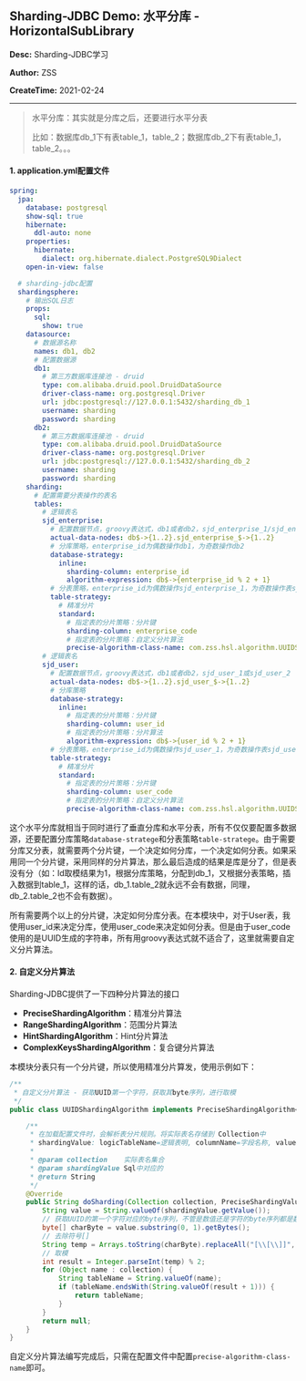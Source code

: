 ## Sharding-JDBC Demo: 水平分库 - HorizontalSubLibrary

**Desc:** Sharding-JDBC学习

**Author:** ZSS

**CreateTime:** 2021-02-24

---

> 水平分库：其实就是分库之后，还要进行水平分表
>
> 比如：数据库db_1下有表table_1，table_2；数据库db_2下有表table_1，table_2。。。

#### 1. application.yml配置文件

```yaml
spring:
  jpa:
    database: postgresql
    show-sql: true
    hibernate:
      ddl-auto: none
    properties:
      hibernate:
        dialect: org.hibernate.dialect.PostgreSQL9Dialect
    open-in-view: false

  # sharding-jdbc配置
  shardingsphere:
    # 输出SQL日志
    props:
      sql:
        show: true
    datasource:
      # 数据源名称
      names: db1, db2
      # 配置数据源
      db1:
        # 第三方数据库连接池 - druid
        type: com.alibaba.druid.pool.DruidDataSource
        driver-class-name: org.postgresql.Driver
        url: jdbc:postgresql://127.0.0.1:5432/sharding_db_1
        username: sharding
        password: sharding
      db2:
        # 第三方数据库连接池 - druid
        type: com.alibaba.druid.pool.DruidDataSource
        driver-class-name: org.postgresql.Driver
        url: jdbc:postgresql://127.0.0.1:5432/sharding_db_2
        username: sharding
        password: sharding
    sharding:
      # 配置需要分表操作的表名
      tables:
        # 逻辑表名
        sjd_enterprise:
          # 配置数据节点，groovy表达式，db1或者db2，sjd_enterprise_1/sjd_enterprise_2
          actual-data-nodes: db$->{1..2}.sjd_enterprise_$->{1..2}
          # 分库策略，enterprise_id为偶数操作db1，为奇数操作db2
          database-strategy:
            inline:
              sharding-column: enterprise_id
              algorithm-expression: db$->{enterprise_id % 2 + 1}
          # 分表策略，enterprise_id为偶数操作sjd_enterprise_1，为奇数操作表sjd_enterprise_2
          table-strategy:
          	# 精准分片
            standard:
              # 指定表的分片策略：分片键
              sharding-column: enterprise_code
              # 指定表的分片策略：自定义分片算法
              precise-algorithm-class-name: com.zss.hsl.algorithm.UUIDShardingAlgorithm
        # 逻辑表名
        sjd_user:
          # 配置数据节点，groovy表达式，db1或者db2，sjd_user_1或sjd_user_2
          actual-data-nodes: db$->{1..2}.sjd_user_$->{1..2}
          # 分库策略
          database-strategy:
            inline:
              # 指定表的分片策略：分片键
              sharding-column: user_id
              # 指定表的分片策略：分片算法
              algorithm-expression: db$->{user_id % 2 + 1}
          # 分表策略，enterprise_id为偶数操作sjd_user_1，为奇数操作表sjd_user_2
          table-strategy:
          	# 精准分片
            standard:
              # 指定表的分片策略：分片键
              sharding-column: user_code
              # 指定表的分片策略：自定义分片算法
              precise-algorithm-class-name: com.zss.hsl.algorithm.UUIDShardingAlgorithm
```

这个水平分库就相当于同时进行了垂直分库和水平分表，所有不仅仅要配置多数据源，还要配置分库策略`database-stratege`和分表策略`table-stratege`。由于需要分库又分表，就需要两个分片键，一个决定如何分库，一个决定如何分表。如果采用同一个分片键，采用同样的分片算法，那么最后造成的结果是库是分了，但是表没有分（如：Id取模结果为1，根据分库策略，分配到db_1，又根据分表策略，插入数据到table_1，这样的话，db_1.table_2就永远不会有数据，同理，db_2.table_2也不会有数据）。

所有需要两个以上的分片键，决定如何分库分表。在本模块中，对于User表，我使用user_id来决定分库，使用user_code来决定如何分表。但是由于user_code使用的是UUID生成的字符串，所有用groovy表达式就不适合了，这里就需要自定义分片算法。

#### 2. 自定义分片算法

Sharding-JDBC提供了一下四种分片算法的接口

- **PreciseShardingAlgorithm**：精准分片算法
- **RangeShardingAlgorithm**：范围分片算法
- **HintShardingAlgorithm**：Hint分片算法
- **ComplexKeysShardingAlgorithm**：复合键分片算法

本模块分表只有一个分片键，所以使用精准分片算发，使用示例如下：

```java
/**
 * 自定义分片算法 - 获取UUID第一个字符，获取其byte序列，进行取模
 */
public class UUIDShardingAlgorithm implements PreciseShardingAlgorithm<String> {

    /**
     * 在加载配置文件时，会解析表分片规则。将实际表名存储到 Collection中
     * shardingValue: logicTableName=逻辑表明, columnName=字段名称, value=字段值
     *
     * @param collection    实际表名集合
     * @param shardingValue Sql中对应的
     * @return String
     */
    @Override
    public String doSharding(Collection collection, PreciseShardingValue shardingValue) {
        String value = String.valueOf(shardingValue.getValue());
        // 获取UUID的第一个字符对应的byte序列，不管是数值还是字符的byte序列都是数值格式
        byte[] charByte = value.substring(0, 1).getBytes();
        // 去除符号[]
        String temp = Arrays.toString(charByte).replaceAll("[\\[\\]]", "");
        // 取模
        int result = Integer.parseInt(temp) % 2;
        for (Object name : collection) {
            String tableName = String.valueOf(name);
            if (tableName.endsWith(String.valueOf(result + 1))) {
                return tableName;
            }
        }
        return null;
    }
}
```

自定义分片算法编写完成后，只需在配置文件中配置`precise-algorithm-class-name`即可。